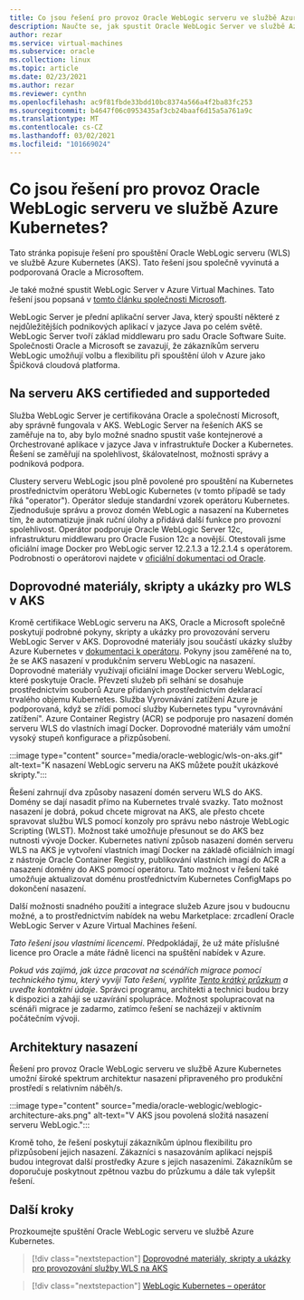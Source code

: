 ```yaml
---
title: Co jsou řešení pro provoz Oracle WebLogic serveru ve službě Azure Kubernetes
description: Naučte se, jak spustit Oracle WebLogic Server ve službě Azure Kubernetes.
author: rezar
ms.service: virtual-machines
ms.subservice: oracle
ms.collection: linux
ms.topic: article
ms.date: 02/23/2021
ms.author: rezar
ms.reviewer: cynthn
ms.openlocfilehash: ac9f81fbde33bdd10bc8374a566a4f2ba83fc253
ms.sourcegitcommit: b4647f06c0953435af3cb24baaf6d15a5a761a9c
ms.translationtype: MT
ms.contentlocale: cs-CZ
ms.lasthandoff: 03/02/2021
ms.locfileid: "101669024"
---
```

# <a name="what-are-solutions-for-running-oracle-weblogic-server-on-the-azure-kubernetes-service"></a>Co jsou řešení pro provoz Oracle WebLogic serveru ve službě Azure Kubernetes?

Tato stránka popisuje řešení pro spouštění Oracle WebLogic serveru (WLS) ve službě Azure Kubernetes (AKS). Tato řešení jsou společně vyvinutá a podporovaná Oracle a Microsoftem.

Je také možné spustit WebLogic Server v Azure Virtual Machines. Tato řešení jsou popsaná v [tomto článku společnosti Microsoft](./oracle-weblogic.md).

WebLogic Server je přední aplikační server Java, který spouští některé z nejdůležitějších podnikových aplikací v jazyce Java po celém světě. WebLogic Server tvoří základ middlewaru pro sadu Oracle Software Suite. Společnosti Oracle a Microsoft se zavazují, že zákazníkům serveru WebLogic umožňují volbu a flexibilitu při spouštění úloh v Azure jako Špičková cloudová platforma.

## <a name="wls-on-aks-certified-and-supported"></a>Na serveru AKS certifieded and supporteded
Služba WebLogic Server je certifikována Oracle a společností Microsoft, aby správně fungovala v AKS. WebLogic Server na řešeních AKS se zaměřuje na to, aby bylo možné snadno spustit vaše kontejnerové a Orchestrované aplikace v jazyce Java v infrastruktuře Docker a Kubernetes. Řešení se zaměřují na spolehlivost, škálovatelnost, možnosti správy a podniková podpora.

Clustery serveru WebLogic jsou plně povolené pro spouštění na Kubernetes prostřednictvím operátoru WebLogic Kubernetes (v tomto případě se tady říká "operator"). Operátor sleduje standardní vzorek operátoru Kubernetes. Zjednodušuje správu a provoz domén WebLogic a nasazení na Kubernetes tím, že automatizuje jinak ruční úlohy a přidává další funkce pro provozní spolehlivost. Operátor podporuje Oracle WebLogic Server 12c, infrastrukturu middlewaru pro Oracle Fusion 12c a novější. Otestovali jsme oficiální image Docker pro WebLogic server 12.2.1.3 a 12.2.1.4 s operátorem. Podrobnosti o operátorovi najdete v [oficiální dokumentaci od Oracle](https://oracle.github.io/weblogic-kubernetes-operator/).

## <a name="guidance-scripts-and-samples-for-wls-on-aks"></a>Doprovodné materiály, skripty a ukázky pro WLS v AKS
Kromě certifikace WebLogic serveru na AKS, Oracle a Microsoft společně poskytují podrobné pokyny, skripty a ukázky pro provozování serveru WebLogic Server v AKS. Doprovodné materiály jsou součástí ukázky služby Azure Kubernetes v [dokumentaci k operátoru](https://oracle.github.io/weblogic-kubernetes-operator/samples/simple/azure-kubernetes-service/). Pokyny jsou zaměřené na to, že se AKS nasazení v produkčním serveru WebLogic na nasazení. Doprovodné materiály využívají oficiální image Docker serveru WebLogic, které poskytuje Oracle. Převzetí služeb při selhání se dosahuje prostřednictvím souborů Azure přidaných prostřednictvím deklarací trvalého objemu Kubernetes. Služba Vyrovnávání zatížení Azure je podporovaná, když se zřídí pomocí služby Kubernetes typu "vyrovnávání zatížení". Azure Container Registry (ACR) se podporuje pro nasazení domén serveru WLS do vlastních imagí Docker. Doprovodné materiály vám umožní vysoký stupeň konfigurace a přizpůsobení.

:::image type="content" source="media/oracle-weblogic/wls-on-aks.gif" alt-text="K nasazení WebLogic serveru na AKS můžete použít ukázkové skripty.":::

Řešení zahrnují dva způsoby nasazení domén serveru WLS do AKS. Domény se dají nasadit přímo na Kubernetes trvalé svazky. Tato možnost nasazení je dobrá, pokud chcete migrovat na AKS, ale přesto chcete spravovat službu WLS pomocí konzoly pro správu nebo nástroje WebLogic Scripting (WLST). Možnost také umožňuje přesunout se do AKS bez nutnosti vývoje Docker. Kubernetes nativní způsob nasazení domén serveru WLS na AKS je vytvoření vlastních imagí Docker na základě oficiálních imagí z nástroje Oracle Container Registry, publikování vlastních imagí do ACR a nasazení domény do AKS pomocí operátoru. Tato možnost v řešení také umožňuje aktualizovat doménu prostřednictvím Kubernetes ConfigMaps po dokončení nasazení.

Další možnosti snadného použití a integrace služeb Azure jsou v budoucnu možné, a to prostřednictvím nabídek na webu Marketplace: zrcadlení Oracle WebLogic Server v Azure Virtual Machines řešení.

_Tato řešení jsou vlastními licencemi_. Předpokládají, že už máte příslušné licence pro Oracle a máte řádně licenci na spuštění nabídek v Azure.

_Pokud vás zajímá, jak úzce pracovat na scénářích migrace pomocí technického týmu, který vyvíjí Tato řešení, vyplňte [Tento krátký průzkum](https://aka.ms/wls-on-azure-survey) a uveďte kontaktní údaje_. Správci programu, architekti a technici budou brzy k dispozici a zahájí se uzavírání spolupráce. Možnost spolupracovat na scénáři migrace je zadarmo, zatímco řešení se nacházejí v aktivním počátečním vývoji.

## <a name="deployment-architectures"></a>Architektury nasazení

Řešení pro provoz Oracle WebLogic serveru ve službě Azure Kubernetes umožní široké spektrum architektur nasazení připraveného pro produkční prostředí s relativním náběh/s.

:::image type="content" source="media/oracle-weblogic/weblogic-architecture-aks.png" alt-text="V AKS jsou povolená složitá nasazení serveru WebLogic.":::

Kromě toho, že řešení poskytují zákazníkům úplnou flexibilitu pro přizpůsobení jejich nasazení. Zákazníci s nasazováním aplikací nejspíš budou integrovat další prostředky Azure s jejich nasazeními. Zákazníkům se doporučuje poskytnout zpětnou vazbu do průzkumu a dále tak vylepšit řešení.

## <a name="next-steps"></a>Další kroky

Prozkoumejte spuštění Oracle WebLogic serveru ve službě Azure Kubernetes.

> [!div class="nextstepaction"]
> [Doprovodné materiály, skripty a ukázky pro provozování služby WLS na AKS](https://oracle.github.io/weblogic-kubernetes-operator/samples/simple/azure-kubernetes-service/)

> [!div class="nextstepaction"]
> [WebLogic Kubernetes – operátor](https://oracle.github.io/weblogic-kubernetes-operator/)
